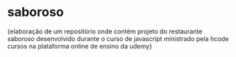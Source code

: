 # saboroso
{elaboração de um repositório onde contém projeto do restaurante saboroso desenvolvido durante o curso de javascript ministrado pela hcode cursos na plataforma online de ensino da udemy}
